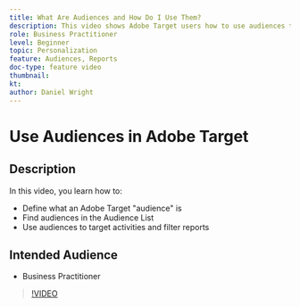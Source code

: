```yaml
---
title: What Are Audiences and How Do I Use Them?
description: This video shows Adobe Target users how to use audiences to target activities and filter reports.
role: Business Practitioner
level: Beginner
topic: Personalization
feature: Audiences, Reports
doc-type: feature video
thumbnail:
kt:
author: Daniel Wright
---
```


# Use Audiences in Adobe Target

## Description

In this video, you learn how to:

* Define what an Adobe Target "audience" is
* Find audiences in the Audience List
* Use audiences to target activities and filter reports

## Intended Audience

* Business Practitioner

>[!VIDEO](https://video.tv.adobe.com/v/17398/?quality=12)